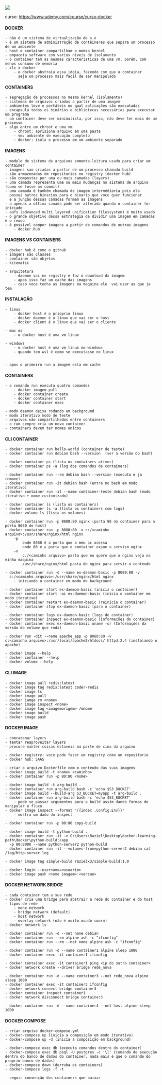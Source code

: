 
<img src="...">

curso: https://www.udemy.com/course/curso-docker

#### DOCKER
    - não é um sistema de virtualização de s.o
    - é um sistema de administração de contêineres que separa um processo de um ambiente
    - host e container compartilham o memso kernel
    - empacota software com varios niveis de isolamento
    - o container tem as mesmas caracteristicas de uma vm, porém, com menos consumo de memória
    - xlc x docker
        - o docker abstraiu essa ideia, fazendo com que o container 
          seja um processo mais facil de ser manipulado

#### CONTAINERS

    - segregação de processos no mesmo kernel (isolamento)
    - sistemas de arquivos criados a partir de uma imagem
    - ambientes leve e portáteis no qual aplicações são executadas
    - encapsula todos os binários e bibliotecas necessárias para executar um programa
    - um container deve ser minimalista, por isso, não deve ter mais de um processo
    - algo entre um chroot e uma vm
        - chroot: aprisiona arquivo em uma pasta
        - vm: ambiente de execução completo
        - docker: isola o processo em um ambiente separado

#### IMAGENS

    - modelo de sistema de arquivos somente-leitura usado para criar um container
    - imagens sao criadas a partir de um processo chamado build
    - são armazenadas em repositorios no registry (docker hub)
    - são compostas por uma ou mais camadas (layers)
    - uma camada representa uma ou mais mudanças no sistema de arquivo (como se fosse um commit)
    - uma camada é também chamada de imagem intermédiaria pois ela 
      possui outros binarios para o binario que voce quer funcionar
      e a junção dessas camadas formam as imagens
    - a apenas a ultima camada pode ser alterada quando o container for iniciado
    - aufs (advanced multi layered unification filessystem) é muito usado
    - o grande objetivo dessa estrategia de dividir uma imagem em camadas é o reuso
    - é possivel compor imagens a partir de comandos de outras imagens
        - docker.hub

#### IMAGENS VS CONTAINERS

    - docker hub é como o github
    - imagens são classes
    - container são objetos
    - kitematic

    - arquitetura
        - daemon vai no registry e faz o download da imagem
        - apos isso faz um cache das imagens
        - caso voce tenha as imagens na maquina ele  vai usar as que ja tem
            
#### INSTALAÇÃO

    - linux
        - docker host é o prioprio linux
        - docker daemon é o linux que vai ser o host
        - docker client é o linux que vai ser o cliente

    - mac os
        - o docker host é uma vm linux

    - windows
        - o docker host é uma vm linux no windows
        - quando tem wsl é como se executasse no linux


    - apos o primeiro run a imagem esta em cache

#### CONTAINERS

    - o comando run executa quatro comandos
        - docker imagem pull
        - docker container create
        - docker container start
        - docker container exec

    - modo daemon deixa rodando em background
    - modo iterativo modo de teste
    - arquivos não compartilhados entre containers
    - o run sempre cria um novo container
    - containers devem ter nomes unicos

#### CLI CONTAINER

    - docker container run hello-world (container de teste)
    - docker container run debian bash --version  (ver a versão do bash)

    - docker container ps (lista os containers ativos)
    - docker container ps -a (log dos comandos de containers)

    - docker container run --rm debian bash --version (executa e ja remove)
    - docker container run -it debian bash (entra no bash em modo iterativo)
    - docker container run -it --name container-teste debian bash (modo iterativo + nome customizado)

    - docker container ls (lista os containers)
    - docker container ls -a (lista os containers com logs)
    - docker volume ls (lista os volumes)

    - docker container run -p 8080:80 nginx (porta 80 do container para a porta 8080 do host)
    - docker container run -p 8080:80 -v c:/<caminho arquivo>:/usr/share/nginx/html nginx
        -p
            onde 8080 é a porta que o meu pc acessa
            onde 80 é a porta que o container expoe o serviço nginx
        -v
            c:/<caminho arquivo> pasta que eu quero que o nginx veja na minha maquina
            /usr/share/nginx/html pasta do nginx para servir o conteudo
    
    - docker container run -d --name ex-daemon-basic -p 8080:80 -v 
      c:/<caminho arquivo>:/usr/share/nginx/html nginx
        - iniciando o container em modo de background
    
    - docker container start ex-daemon-basic (inicia o container)
    - docker container start -ai ex-daemon-basic (inicia o container em modo iterativo)
    - docker container restart ex-daemon-basic (reinicia o container)
    - docker container stop ex-daemon-basic (para o container)

    - docker container logs ex-daemon-basic (logs do container)
    - docker container inspect ex-daemon-basic (informações do container)
    - docker container exec ex-daemon-basic uname -or (Informações da versão do volume que roda)

    - docker run -dit --name apache_app -p 8080:80 -v 
    c:<caminho arquivo>:/usr/local/apache2/htdocs/ httpd:2.4 (instalando o apache)

    - docker image --help
    - docker container --help
    - docker volume --help

#### CLI IMAGE

    - docker image pull redis:latest
    - docker image tag redis:latest coder-redis
    - docker image ls
    - docker image pull
    - docker iamge rm <nome>
    - docker image inspect <nome>
    - docker image tag <imagemorigem> /mnome
    - docker image build
    - docker image push

#### DOCKER IMAGE

    - concatenar layers
    - tentar reaproveitar layers
    - procure manter coisas estaveis na parte de cima do arquivo

    - docker registry: voce pode fazer um registry como um repositorio
    - docker hub: SAAS

    - criar o arquivo Dockerfile com o conteudo das suas imagens
    - docker image build -t <nome> <caminho>
    - docker container run -p 80:80 <nome>

    - docker image build -t arg-build .
    - docker container run arg-build bash -c 'echo $S3_BUCKET'
    - docker image build --build-arg S3_BUCKET=myapp -t arg-build .
    - docker container run arg-build bash -c 'echo $S3_BUCKET'
        - pode se passar argumentos para o build assim dando formas de manipular o fluxo
    - docker image inspect --format '{{index .Config.Env}}'
        - mostra um dado do inspect

    - docker container run -p 80:80 copy-build

    - docker image build -t python-build .
    - docker container run -it -v C:\Users\Raziel\Desktop\docker-learning-path\docker\python-build:/app 
      -p 80:8000 --name python-server2 python-build
    - docker container run -it --volumes-from=python-server2 debian cat /log/http-server.log

    - docker image tag simple-build razielx3/simple-build:1.0

    - docker login --username=<usuario>
    - docker image push <nome imagem>:<versao>

#### DOCKER NETWORK BRIDGE

    - cada container tem a sua rede
    - docker cria uma bridge para abstrair a rede do container e do host
    - tipos de rede
        - none network
        - bridge network (default)
        - host network
        - overlay network (não é muito usado swarm)
    - docker network ls

    - docker container run -d --net none debian
    - docker container run --rm alpine ash -c "ifconfig"
    - docker container run --rm --net none alpine ash -c "ifconfig"

    - docker container run -d --name container1 alpine sleep 1000
    - docker container exec -it container1 ifconfig

    - docker container exec -it container1 ping <ip do outro container>
    - docker network create --driver bridge rede_nova

    - docker container run -d --name container3 --net rede_nova alpine sleep 1000
    - docker container exec -it container3 ifconfig
    - docker network connect bridge container3
    - docker container inspect container1
    - docker network disconnect bridge container3

    - docker container run -d --name container4 --net host alpine sleep 1000

#### DOCKER COMPOSE

    - criar arquivo docker-compose.yml
    - docker-compose up (inicia a composição em modo iterativo)
    - docker-compose up -d (inicia a composição em background)

    - docker-compose exec db (executa comandos dentro do container)
    - docker-compose exec db psql -U postgres -c '\l' (comando de execução dentro do banco de dados do container, nada mais é que o comando do proprio banco de dados)
    - docker-compose down (derruba os containers)
    - docker-compose logs -f -t

    - seguir convenção dos containers que baixar